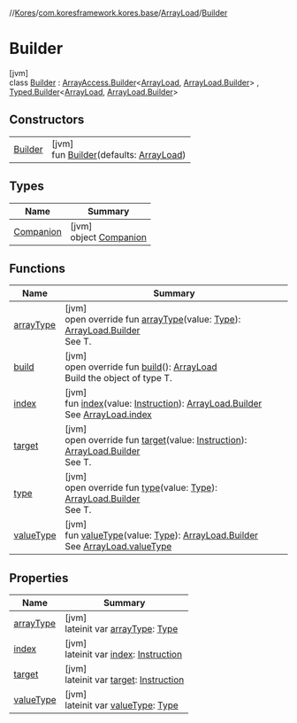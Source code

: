 //[Kores](../../../../index.md)/[com.koresframework.kores.base](../../index.md)/[ArrayLoad](../index.md)/[Builder](index.md)

# Builder

[jvm]\
class [Builder](index.md) : [ArrayAccess.Builder](../../-array-access/-builder/index.md)<[ArrayLoad](../index.md), [ArrayLoad.Builder](index.md)> , [Typed.Builder](../../-typed/-builder/index.md)<[ArrayLoad](../index.md), [ArrayLoad.Builder](index.md)>

## Constructors

| | |
|---|---|
| [Builder](-builder.md) | [jvm]<br>fun [Builder](-builder.md)(defaults: [ArrayLoad](../index.md)) |

## Types

| Name | Summary |
|---|---|
| [Companion](-companion/index.md) | [jvm]<br>object [Companion](-companion/index.md) |

## Functions

| Name | Summary |
|---|---|
| [arrayType](array-type.md) | [jvm]<br>open override fun [arrayType](array-type.md)(value: [Type](https://docs.oracle.com/javase/8/docs/api/java/lang/reflect/Type.html)): [ArrayLoad.Builder](index.md)<br>See T. |
| [build](build.md) | [jvm]<br>open override fun [build](build.md)(): [ArrayLoad](../index.md)<br>Build the object of type T. |
| [index](--index--.md) | [jvm]<br>fun [index](--index--.md)(value: [Instruction](../../../com.koresframework.kores/-instruction/index.md)): [ArrayLoad.Builder](index.md)<br>See [ArrayLoad.index](../--index--.md) |
| [target](target.md) | [jvm]<br>open override fun [target](target.md)(value: [Instruction](../../../com.koresframework.kores/-instruction/index.md)): [ArrayLoad.Builder](index.md)<br>See T. |
| [type](type.md) | [jvm]<br>open override fun [type](type.md)(value: [Type](https://docs.oracle.com/javase/8/docs/api/java/lang/reflect/Type.html)): [ArrayLoad.Builder](index.md)<br>See T. |
| [valueType](value-type.md) | [jvm]<br>fun [valueType](value-type.md)(value: [Type](https://docs.oracle.com/javase/8/docs/api/java/lang/reflect/Type.html)): [ArrayLoad.Builder](index.md)<br>See [ArrayLoad.valueType](../value-type.md) |

## Properties

| Name | Summary |
|---|---|
| [arrayType](array-type.md) | [jvm]<br>lateinit var [arrayType](array-type.md): [Type](https://docs.oracle.com/javase/8/docs/api/java/lang/reflect/Type.html) |
| [index](--index--.md) | [jvm]<br>lateinit var [index](--index--.md): [Instruction](../../../com.koresframework.kores/-instruction/index.md) |
| [target](target.md) | [jvm]<br>lateinit var [target](target.md): [Instruction](../../../com.koresframework.kores/-instruction/index.md) |
| [valueType](value-type.md) | [jvm]<br>lateinit var [valueType](value-type.md): [Type](https://docs.oracle.com/javase/8/docs/api/java/lang/reflect/Type.html) |
